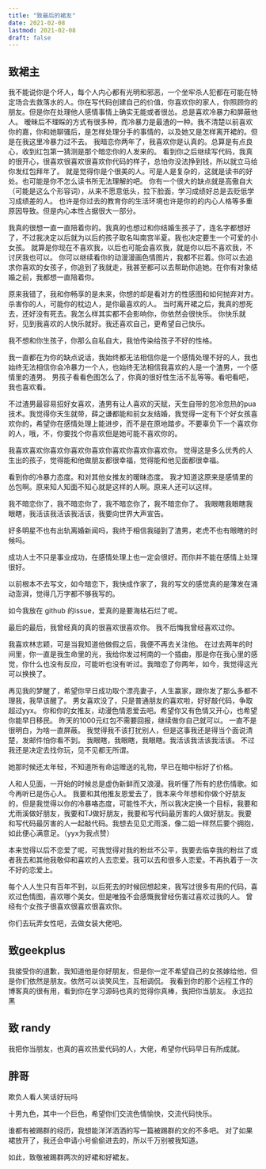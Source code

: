 ```yaml
---
title: "致最后的裙友"
date: 2021-02-08
lastmod: 2021-02-08
draft: false
---
```


## 致裙主

我不能说你是个坏人，每个人内心都有光明和邪恶，一个坐牢杀人犯都在可能在特定场合去救落水的人。你在写代码创建自己的价值，你喜欢你的家人，你照顾你的朋友。但是你在处理他人感情事情上确实无能或者很怂。总是喜欢冷暴力和屏蔽他人。 暧昧后不理睬的方式有很多种，而冷暴力是最渣的一种。我不清楚以前喜欢你的嘉，你和她聊骚后，是怎样处理分手的事情的，以及她又是怎样离开裙的。但是在我这里冷暴力过不去。
我暗恋你两年了，我喜欢你是认真的。总算是有点良心，收到红包第一猜测是那个暗恋你的人发来的。
看到你之后继续写代码，我真的很开心，很喜欢很喜欢很喜欢你代码的样子，总怕你没法挣到钱，所以就立马给你发红包拜年了。
就是觉得你是个很美的人。可是人是复杂的，这就是读书的好处。也可能是你不怎么读书所无法理解的吧。
你有一个很大的缺点就是高傲自大（可能是这么个形容词），从来不愿意低头，拉下脸面，学习成绩好总是去贬低学习成绩差的人。
也许是你过去的教育你的生活环境也许是你的的内心人格等多重原因导致。但是内心本性占据很大一部分。

我真的很想一直一直陪着你的。我真的也想过和你结婚生孩子了，连名字都想好了，不过我决定以后就为以后的孩子取名叫南宫半夏。我也决定要生一个可爱的小女孩。
就算是你现在不喜欢我，以后也可能会喜欢我，就是你以后不喜欢我，不讨厌我也可以。
你可以继续看你的动漫漫画色情图片，我都不拦着。你可以去追求你喜欢的女孩子，你追到了我就走，我甚至都可以去帮助你追她。在你有对象结婚之前，我都想一直陪着你。

原来我错了，我和你畅享的是未来，你想的却是看对方的性感图和如何抛弃对方。
杀害你的人，可能你的枕边人，是你最喜欢的人。
当时离开裙之后，我真的想死去，还好没有死去。我怎么样其实都不会影响你，你依然会很快乐。
你快乐就好，见到我喜欢的人快乐就好。我还喜欢自己，更希望自己快乐。

我不想和你生孩子，你那么自私自大，我怕传染给孩子不好的性格。

我一直都在为你的缺点说话，我始终都无法相信你是一个感情处理不好的人，我也始终无法相信你会冷暴力一个人，也始终无法相信我喜欢的人是一个渣男，一个感情里的渣男。
男孩子看看色图怎么了，你真的很好性生活不乱等等。看吧看吧，我也喜欢看。

不过渣男最容易招好女喜欢，渣男有让人喜欢的天赋，天生自带的忽冷忽热的pua 技术。我觉得你天生就带，薛之谦都能和前女友结婚，我觉得一定有下个好女孩喜欢你的，希望你在感情处理上能进步，而不是在原地踏步。不要辜负下一个喜欢你的人，哦，不，你要找个你喜欢但是她可能不喜欢你的。

我喜欢喜欢你喜欢你喜欢你喜欢你喜欢你喜欢你喜欢你。
觉得这是多么优秀的人生出的孩子，觉得能和他做朋友都很幸福，觉得能和他见面都很幸福。

看到你的冷暴力态度。和对其他女推友的暧昧态度。
我才知道这原来是感情里的怂包啊。原来知人知面不知心就是这样的人啊。原来人还可以这样。

我不暗恋你了，我不暗恋你了，我不暗恋你了，我不暗恋你了。
我眼瞎我眼瞎我眼瞎，我活该我活该我活该，我要向世界大声宣告。

好多明星不也有出轨离婚新闻吗，我终于相信我碰到了渣男，老虎不也有眼瞎的时候吗。

成功人士不只是事业成功，在感情处理上也一定会很好。而你并不能在感情上处理很好。

以前根本不去写文，如今暗恋下，我快成作家了，我的写文的感觉真的是薄发在涌动澎湃，觉得几万字都不够我写的。

如今我放在 github 的issue，爱真的是要海枯石烂了呢。

最后的最后，我曾经真的真的很喜欢很喜欢你。
我不后悔我曾经喜欢过你。

我喜欢林志颖，可是当我知道他做假之后，我便不再去关注他。
在过去两年的时间里，你一直是我生命里的光，我给你发过柯南的一个插曲，那是你在我心里的感觉，你什么也没有反应，可能听也没有听过。我暗恋了你两年，如今，我觉得这光可以换换了。

再见我的梦醒了，希望你早日成功取个漂亮妻子，人生赢家，跟你发了那么多都不理我，我早该醒了。
男女喜欢没了，只是普通朋友的喜欢啦，好好敲代码，争取超过yyx。
你和你的女推友，动漫色情恩爱去吧。希望你又有色情又开心，也希望你能早日移民。
昨天的1000元红包不需要回报，继续做你自己就可以。
一直不是很明白，为啥一直屏蔽。
我觉得我不该打扰别人，但是这事我还是得当个面说清楚，发邮件怕你看不到。
我眼瞎，我眼瞎，我眼瞎。我活该我活该我活该。
不过我还是决定去找你玩，见不见都无所谓。

她那时候还太年轻，不知道所有命运赠送的礼物，早已在暗中标好了价格。

人和人见面，一开始的时候总是虚伪新鲜而又浪漫。我听懂了所有的悲伤情歌。如今再听已是伤心人。
我要和其他推友恩爱去了，我本来今年想和你做个好朋友的，但是我觉得以你的冷暴咯态度，可能性不大，所以我决定换一个目标，我要和尤雨溪做好朋友，我要和TJ做好朋友，我要和写代码最厉害的人做好朋友。我要和写代码最厉害的人一起敲代码。我想去见见尤雨溪，像二姐一样然后要个拥抱，如此便心满意足。（yyx为我点赞）

本来觉得以后不恋爱了呢，可我觉得对我的粉丝不公平，我要去临幸我的粉丝了或者我去和其他我敬仰和喜欢的人去恋爱。我可以去和很多人恋爱。不再执着于一次不好的恋爱上。

每个人人生只有百年不到，以后死去的时候回想起来，我写过很多有用的代码，喜欢过色情图，喜欢哪个美女。但是唯独不会感慨我曾经伤害过喜欢过我的人。
曾经有个女孩子很喜欢很喜欢很喜欢你。

你们去玩弄女性吧，去做女装大佬吧。

## 致geekplus
我接受你的道歉，我知道他是你好朋友，但是你一定不希望自己的女孩嫁给他，但是你们依然是朋友。依然可以谈笑风生，互相调侃。
我看到你的那个远程工作的博客真的很有用，看到你在学习源码也真的觉得你真棒，我把你当朋友。
永远拉黑

## 致 randy
我把你当朋友，也真的喜欢热爱代码的人，大佬，希望你代码早日有所成就。

## 胖哥
欺负人看人笑话好玩吗

十男九色，其中一个巨色，希望你们交流色情愉快，交流代码快乐。

谁都有被踢群的经历，我想能洋洋洒洒的写一篇被踢群的文的不多吧。
对了如果裙放开了，我还会申请小号偷偷进去的，所以千万别被我知道。

如此，致敬被踢群两次的好裙和好裙友。